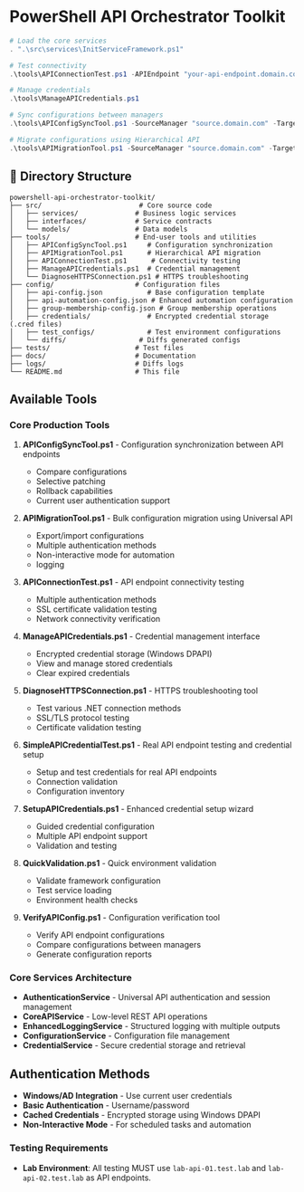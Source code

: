 # PowerShell API Orchestrator Toolkit

```powershell
# Load the core services
. ".\src\services\InitServiceFramework.ps1"

# Test connectivity
.\tools\APIConnectionTest.ps1 -APIEndpoint "your-api-endpoint.domain.com"

# Manage credentials
.\tools\ManageAPICredentials.ps1

# Sync configurations between managers
.\tools\APIConfigSyncTool.ps1 -SourceManager "source.domain.com" -TargetManager "target.domain.com"

# Migrate configurations using Hierarchical API
.\tools\APIMigrationTool.ps1 -SourceManager "source.domain.com" -TargetManager "target.domain.com"
```

## 📁 Directory Structure

```
powershell-api-orchestrator-toolkit/
├── src/                        # Core source code
│   ├── services/              # Business logic services
│   ├── interfaces/            # Service contracts
│   └── models/                # Data models
├── tools/                     # End-user tools and utilities
│   ├── APIConfigSyncTool.ps1     # Configuration synchronization
│   ├── APIMigrationTool.ps1      # Hierarchical API migration
│   ├── APIConnectionTest.ps1      # Connectivity testing
│   ├── ManageAPICredentials.ps1  # Credential management
│   └── DiagnoseHTTPSConnection.ps1 # HTTPS troubleshooting
├── config/                    # Configuration files
│   ├── api-config.json           # Base configuration template
│   ├── api-automation-config.json # Enhanced automation configuration
│   ├── group-membership-config.json # Group membership operations
│   ├── credentials/              # Encrypted credential storage (.cred files)
│   ├── test_configs/             # Test environment configurations
│   └── diffs/                  # Diffs generated configs
├── tests/                     # Test files
├── docs/                      # Documentation
├── logs/                      # Diffs logs
└── README.md                  # This file
```

## Available Tools

### Core Production Tools

1. **APIConfigSyncTool.ps1** - Configuration synchronization between API endpoints
   - Compare configurations
   - Selective patching
   - Rollback capabilities
   - Current user authentication support

2. **APIMigrationTool.ps1** - Bulk configuration migration using Universal API
   - Export/import configurations
   - Multiple authentication methods
   - Non-interactive mode for automation
   - logging

3. **APIConnectionTest.ps1** - API endpoint connectivity testing
   - Multiple authentication methods
   - SSL certificate validation testing
   - Network connectivity verification

4. **ManageAPICredentials.ps1** - Credential management interface
   - Encrypted credential storage (Windows DPAPI)
   - View and manage stored credentials
   - Clear expired credentials

5. **DiagnoseHTTPSConnection.ps1** - HTTPS troubleshooting tool
   - Test various .NET connection methods
   - SSL/TLS protocol testing
   - Certificate validation testing

6. **SimpleAPICredentialTest.ps1** - Real API endpoint testing and credential setup
   - Setup and test credentials for real API endpoints
   - Connection validation
   - Configuration inventory

7. **SetupAPICredentials.ps1** - Enhanced credential setup wizard
   - Guided credential configuration
   - Multiple API endpoint support
   - Validation and testing

8. **QuickValidation.ps1** - Quick environment validation
   - Validate framework configuration
   - Test service loading
   - Environment health checks

9. **VerifyAPIConfig.ps1** - Configuration verification tool
   - Verify API endpoint configurations
   - Compare configurations between managers
   - Generate configuration reports

### Core Services Architecture

- **AuthenticationService** - Universal API authentication and session management
- **CoreAPIService** - Low-level REST API operations
- **EnhancedLoggingService** - Structured logging with multiple outputs
- **ConfigurationService** - Configuration file management
- **CredentialService** - Secure credential storage and retrieval

## Authentication Methods

- **Windows/AD Integration** - Use current user credentials
- **Basic Authentication** - Username/password
- **Cached Credentials** - Encrypted storage using Windows DPAPI
- **Non-Interactive Mode** - For scheduled tasks and automation

### Testing Requirements

- **Lab Environment**: All testing MUST use `lab-api-01.test.lab` and `lab-api-02.test.lab` as API endpoints.
